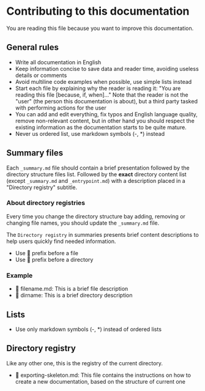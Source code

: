 # Contributing to this documentation

You are reading this file because you want to improve this documentation.

## General rules

- Write all documentation in English
- Keep information concise to save data and reader time, avoiding useless details or comments
- Avoid multiline code examples when possible, use simple lists instead
- Start each file by explaining why the reader is reading it: "You are reading this file [because, if, when]..."
  Note that the reader is not the "user" (the person this documentation is about), but a third party tasked with performing actions for the user
- You can add and edit everything, fix typos and English language quality, remove non-relevant content, but in other
  hand you should respect the existing information as the documentation starts to be quite mature.
- Never us ordered list, use markdown symbols (-, *) instead 

## Summary files

Each `_summary.md` file should contain a brief presentation followed by the directory structure files list. Followed by the **exact** directory content list (except `_summary.md` and `_entrypoint.md`) with a description placed in a "Directory registry" subtitle.

### About directory registries

Every time you change the directory structure bay adding, removing or changing file names, you should update the `_summary.md` file.

The `Directory registry` in summaries presents brief content descriptions to help users quickly find needed information.
- Use 📄 prefix before a file
- Use 📁 prefix before a directory

### Example

- 📄 filename.md: This is a brief file description
- 📁 dirname: This is a brief directory description

## Lists

- Use only markdown symbols (-, *) instead of ordered lists

## Directory registry

Like any other one, this is the registry of the current directory.

- 📄 exporting-skeleton.md: This file contains the instructions on how to create a new documentation, based on the structure of current one
